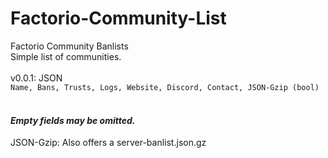 # Factorio-Community-List
Factorio Community Banlists<br>
Simple list of communities.<br>
<br>
v0.0.1: JSON<br>
`Name, Bans, Trusts, Logs, Website, Discord, Contact, JSON-Gzip (bool)`<br>
<br>
#### *Empty fields may be omitted.*<br>
JSON-Gzip: Also offers a server-banlist.json.gz<br>
